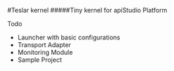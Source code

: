 #Teslar kernel
#####Tiny kernel for apiStudio Platform

Todo

- Launcher with basic configurations
- Transport Adapter 
- Monitoring Module
- Sample Project
